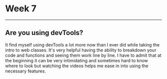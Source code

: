# Week 7
---

## Are you using devTools?

It find myself using devTools a lot more now than I ever did while taking the intro to web classes. It's very helpful having the ability to breakdown your code and functions and seeing them work line by line. I have to admit that at the beginning it can be very intimidating and sometimes hard to know where to look but watching the videos helps me ease in into using the necessary features.

